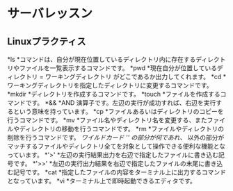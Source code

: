 # サーバレッスン
Linuxプラクティス
-----------------
*ls
  *コマンドは、自分が現在位置しているディレクトリ内に存在するディレクトリやファイルを一覧表示するコマンドです。
*pwd 
  *現在自分が位置しているディレクトリ = ワーキングディレクトリ がどこであるか出力してくれます。
*cd
  *ワーキングディレクトリを指定したディレクトリに変更するコマンドです。
*mkdir
  *ディレクトリを作成するコマンドです。
*touch
  *ファイルを作成するコマンドです。
*&& 
  *AND 演算子です。左辺の実行が成功すれば、右辺を実行するという意味を持っています。
*cp
  *ファイルあるいはディレクトリのコピーを行うコマンドです。
*mv
  *ファイル名やディレクトリ名を変更する、またファイルやディレクトリの移動を行うコマンドです。
*rm
  *ファイルやディレクトリの削除を行うコマンドです。
*ワイルドカード
  *'*' の部分が何であれ、* 以外の部分がマッチするファイルやディレクトリ全てを対象として操作できる便利な機能となっています。
*'>' 
  *左辺の実行結果出力を右辺で指定したファイルに書き込む記号です。
*'>>'
  *左辺の実行出力結果を右辺で指定したファイルの末尾に書き込む記号です。
*cat
  *指定したファイルの内容をターミナル上に出力するコマンドとなっています。
*vi
  *ターミナル上で即時起動できるエディタです。
